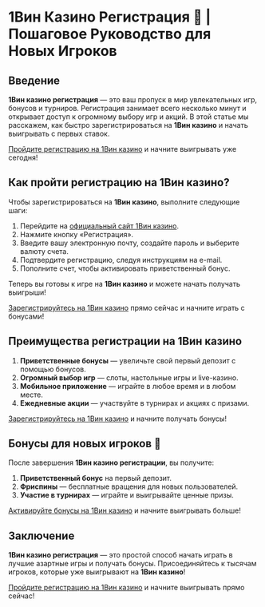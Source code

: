 # 1Вин Казино Регистрация 🎰 | Пошаговое Руководство для Новых Игроков

## Введение

**1Вин казино регистрация** — это ваш пропуск в мир увлекательных игр, бонусов и турниров. Регистрация занимает всего несколько минут и открывает доступ к огромному выбору игр и акций. В этой статье мы расскажем, как быстро зарегистрироваться на **1Вин казино** и начать выигрывать с первых ставок.

[Пройдите регистрацию на 1Вин казино](https://brandplay.link/smXVpBbG) и начните выигрывать уже сегодня!

## Как пройти регистрацию на 1Вин казино?

Чтобы зарегистрироваться на **1Вин казино**, выполните следующие шаги:

1. Перейдите на [официальный сайт 1Вин казино](https://brandplay.link/smXVpBbG).
2. Нажмите кнопку «Регистрация».
3. Введите вашу электронную почту, создайте пароль и выберите валюту счета.
4. Подтвердите регистрацию, следуя инструкциям на e-mail.
5. Пополните счет, чтобы активировать приветственный бонус.

Теперь вы готовы к игре на **1Вин казино** и можете начать получать выигрыши!

[Зарегистрируйтесь на 1Вин казино](https://brandplay.link/smXVpBbG) прямо сейчас и начните играть с бонусами!

## Преимущества регистрации на 1Вин казино

1. **Приветственные бонусы** — увеличьте свой первый депозит с помощью бонусов.
2. **Огромный выбор игр** — слоты, настольные игры и live-казино.
3. **Мобильное приложение** — играйте в любое время и в любом месте.
4. **Ежедневные акции** — участвуйте в турнирах и акциях с призами.

[Зарегистрируйтесь на 1Вин казино](https://brandplay.link/smXVpBbG) и начните получать бонусы!

## Бонусы для новых игроков 🎁

После завершения **1Вин казино регистрации**, вы получите:

1. **Приветственный бонус** на первый депозит.
2. **Фриспины** — бесплатные вращения для новых пользователей.
3. **Участие в турнирах** — играйте и выигрывайте ценные призы.

[Активируйте бонусы на 1Вин казино](https://brandplay.link/smXVpBbG) и начните выигрывать больше!

## Заключение

**1Вин казино регистрация** — это простой способ начать играть в лучшие азартные игры и получать бонусы. Присоединяйтесь к тысячам игроков, которые уже выигрывают на **1Вин казино**!

[Пройдите регистрацию на 1Вин казино](https://brandplay.link/smXVpBbG) и начните выигрывать прямо сейчас!
